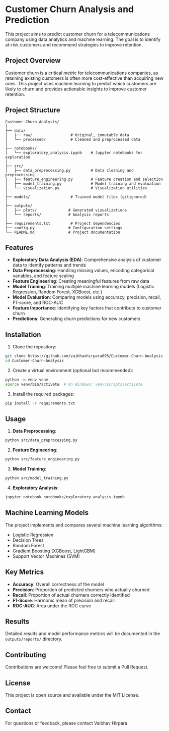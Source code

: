 # Customer Churn Analysis and Prediction

This project aims to predict customer churn for a telecommunications company using data analytics and machine learning. The goal is to identify at-risk customers and recommend strategies to improve retention.

## Project Overview

Customer churn is a critical metric for telecommunications companies, as retaining existing customers is often more cost-effective than acquiring new ones. This project uses machine learning to predict which customers are likely to churn and provides actionable insights to improve customer retention.

## Project Structure

```
Customer-Churn-Analysis/
│
├── data/
│   ├── raw/                 # Original, immutable data
│   └── processed/           # Cleaned and preprocessed data
│
├── notebooks/
│   └── exploratory_analysis.ipynb    # Jupyter notebooks for exploration
│
├── src/
│   ├── data_preprocessing.py         # Data cleaning and preprocessing
│   ├── feature_engineering.py        # Feature creation and selection
│   ├── model_training.py             # Model training and evaluation
│   └── visualization.py              # Visualization utilities
│
├── models/                  # Trained model files (gitignored)
│
├── outputs/
│   ├── plots/              # Generated visualizations
│   └── reports/            # Analysis reports
│
├── requirements.txt         # Project dependencies
├── config.py               # Configuration settings
└── README.md               # Project documentation
```

## Features

- **Exploratory Data Analysis (EDA)**: Comprehensive analysis of customer data to identify patterns and trends
- **Data Preprocessing**: Handling missing values, encoding categorical variables, and feature scaling
- **Feature Engineering**: Creating meaningful features from raw data
- **Model Training**: Training multiple machine learning models (Logistic Regression, Random Forest, XGBoost, etc.)
- **Model Evaluation**: Comparing models using accuracy, precision, recall, F1-score, and ROC-AUC
- **Feature Importance**: Identifying key factors that contribute to customer churn
- **Predictions**: Generating churn predictions for new customers

## Installation

1. Clone the repository:
```bash
git clone https://github.com/vaibhavhirpara095/Customer-Churn-Analysis.git
cd Customer-Churn-Analysis
```

2. Create a virtual environment (optional but recommended):
```bash
python -m venv venv
source venv/bin/activate  # On Windows: venv\Scripts\activate
```

3. Install the required packages:
```bash
pip install -r requirements.txt
```

## Usage

1. **Data Preprocessing**: 
```bash
python src/data_preprocessing.py
```

2. **Feature Engineering**:
```bash
python src/feature_engineering.py
```

3. **Model Training**:
```bash
python src/model_training.py
```

4. **Exploratory Analysis**:
```bash
jupyter notebook notebooks/exploratory_analysis.ipynb
```

## Machine Learning Models

The project implements and compares several machine learning algorithms:
- Logistic Regression
- Decision Trees
- Random Forest
- Gradient Boosting (XGBoost, LightGBM)
- Support Vector Machines (SVM)

## Key Metrics

- **Accuracy**: Overall correctness of the model
- **Precision**: Proportion of predicted churners who actually churned
- **Recall**: Proportion of actual churners correctly identified
- **F1-Score**: Harmonic mean of precision and recall
- **ROC-AUC**: Area under the ROC curve

## Results

Detailed results and model performance metrics will be documented in the `outputs/reports/` directory.

## Contributing

Contributions are welcome! Please feel free to submit a Pull Request.

## License

This project is open source and available under the MIT License.

## Contact

For questions or feedback, please contact Vaibhav Hirpara.
